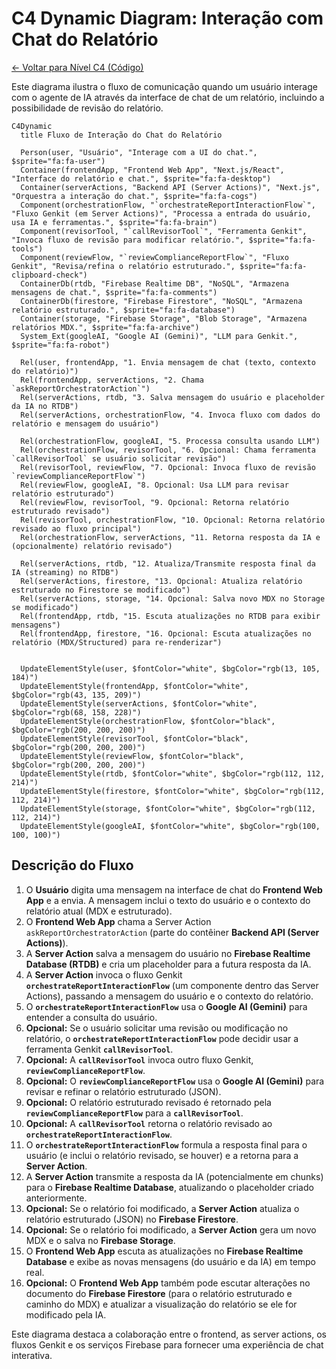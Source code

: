 
# C4 Dynamic Diagram: Interação com Chat do Relatório

[<- Voltar para Nível C4 (Código)](./index.md)

Este diagrama ilustra o fluxo de comunicação quando um usuário interage com o agente de IA através da interface de chat de um relatório, incluindo a possibilidade de revisão do relatório.

```mermaid
C4Dynamic
  title Fluxo de Interação do Chat do Relatório

  Person(user, "Usuário", "Interage com a UI do chat.", $sprite="fa:fa-user")
  Container(frontendApp, "Frontend Web App", "Next.js/React", "Interface do relatório e chat.", $sprite="fa:fa-desktop")
  Container(serverActions, "Backend API (Server Actions)", "Next.js", "Orquestra a interação do chat.", $sprite="fa:fa-cogs")
  Component(orchestrationFlow, "`orchestrateReportInteractionFlow`", "Fluxo Genkit (em Server Actions)", "Processa a entrada do usuário, usa IA e ferramentas.", $sprite="fa:fa-brain")
  Component(revisorTool, "`callRevisorTool`", "Ferramenta Genkit", "Invoca fluxo de revisão para modificar relatório.", $sprite="fa:fa-tools")
  Component(reviewFlow, "`reviewComplianceReportFlow`", "Fluxo Genkit", "Revisa/refina o relatório estruturado.", $sprite="fa:fa-clipboard-check")
  ContainerDb(rtdb, "Firebase Realtime DB", "NoSQL", "Armazena mensagens de chat.", $sprite="fa:fa-comments")
  ContainerDb(firestore, "Firebase Firestore", "NoSQL", "Armazena relatório estruturado.", $sprite="fa:fa-database")
  Container(storage, "Firebase Storage", "Blob Storage", "Armazena relatórios MDX.", $sprite="fa:fa-archive")
  System_Ext(googleAI, "Google AI (Gemini)", "LLM para Genkit.", $sprite="fa:fa-robot")

  Rel(user, frontendApp, "1. Envia mensagem de chat (texto, contexto do relatório)")
  Rel(frontendApp, serverActions, "2. Chama `askReportOrchestratorAction`")
  Rel(serverActions, rtdb, "3. Salva mensagem do usuário e placeholder da IA no RTDB")
  Rel(serverActions, orchestrationFlow, "4. Invoca fluxo com dados do relatório e mensagem do usuário")
  
  Rel(orchestrationFlow, googleAI, "5. Processa consulta usando LLM")
  Rel(orchestrationFlow, revisorTool, "6. Opcional: Chama ferramenta `callRevisorTool` se usuário solicitar revisão")
  Rel(revisorTool, reviewFlow, "7. Opcional: Invoca fluxo de revisão `reviewComplianceReportFlow`")
  Rel(reviewFlow, googleAI, "8. Opcional: Usa LLM para revisar relatório estruturado")
  Rel(reviewFlow, revisorTool, "9. Opcional: Retorna relatório estruturado revisado")
  Rel(revisorTool, orchestrationFlow, "10. Opcional: Retorna relatório revisado ao fluxo principal")
  Rel(orchestrationFlow, serverActions, "11. Retorna resposta da IA e (opcionalmente) relatório revisado")

  Rel(serverActions, rtdb, "12. Atualiza/Transmite resposta final da IA (streaming) no RTDB")
  Rel(serverActions, firestore, "13. Opcional: Atualiza relatório estruturado no Firestore se modificado")
  Rel(serverActions, storage, "14. Opcional: Salva novo MDX no Storage se modificado")
  Rel(frontendApp, rtdb, "15. Escuta atualizações no RTDB para exibir mensagens")
  Rel(frontendApp, firestore, "16. Opcional: Escuta atualizações no relatório (MDX/Structured) para re-renderizar")


  UpdateElementStyle(user, $fontColor="white", $bgColor="rgb(13, 105, 184)")
  UpdateElementStyle(frontendApp, $fontColor="white", $bgColor="rgb(43, 135, 209)")
  UpdateElementStyle(serverActions, $fontColor="white", $bgColor="rgb(68, 158, 228)")
  UpdateElementStyle(orchestrationFlow, $fontColor="black", $bgColor="rgb(200, 200, 200)")
  UpdateElementStyle(revisorTool, $fontColor="black", $bgColor="rgb(200, 200, 200)")
  UpdateElementStyle(reviewFlow, $fontColor="black", $bgColor="rgb(200, 200, 200)")
  UpdateElementStyle(rtdb, $fontColor="white", $bgColor="rgb(112, 112, 214)")
  UpdateElementStyle(firestore, $fontColor="white", $bgColor="rgb(112, 112, 214)")
  UpdateElementStyle(storage, $fontColor="white", $bgColor="rgb(112, 112, 214)")
  UpdateElementStyle(googleAI, $fontColor="white", $bgColor="rgb(100, 100, 100)")
```

## Descrição do Fluxo

1.  O **Usuário** digita uma mensagem na interface de chat do **Frontend Web App** e a envia. A mensagem inclui o texto do usuário e o contexto do relatório atual (MDX e estruturado).
2.  O **Frontend Web App** chama a Server Action `askReportOrchestratorAction` (parte do contêiner **Backend API (Server Actions)**).
3.  A **Server Action** salva a mensagem do usuário no **Firebase Realtime Database (RTDB)** e cria um placeholder para a futura resposta da IA.
4.  A **Server Action** invoca o fluxo Genkit **`orchestrateReportInteractionFlow`** (um componente dentro das Server Actions), passando a mensagem do usuário e o contexto do relatório.
5.  O **`orchestrateReportInteractionFlow`** usa o **Google AI (Gemini)** para entender a consulta do usuário.
6.  **Opcional:** Se o usuário solicitar uma revisão ou modificação no relatório, o **`orchestrateReportInteractionFlow`** pode decidir usar a ferramenta Genkit **`callRevisorTool`**.
7.  **Opcional:** A **`callRevisorTool`** invoca outro fluxo Genkit, **`reviewComplianceReportFlow`**.
8.  **Opcional:** O **`reviewComplianceReportFlow`** usa o **Google AI (Gemini)** para revisar e refinar o relatório estruturado (JSON).
9.  **Opcional:** O relatório estruturado revisado é retornado pela **`reviewComplianceReportFlow`** para a **`callRevisorTool`**.
10. **Opcional:** A **`callRevisorTool`** retorna o relatório revisado ao **`orchestrateReportInteractionFlow`**.
11. O **`orchestrateReportInteractionFlow`** formula a resposta final para o usuário (e inclui o relatório revisado, se houver) e a retorna para a **Server Action**.
12. A **Server Action** transmite a resposta da IA (potencialmente em chunks) para o **Firebase Realtime Database**, atualizando o placeholder criado anteriormente.
13. **Opcional:** Se o relatório foi modificado, a **Server Action** atualiza o relatório estruturado (JSON) no **Firebase Firestore**.
14. **Opcional:** Se o relatório foi modificado, a **Server Action** gera um novo MDX e o salva no **Firebase Storage**.
15. O **Frontend Web App** escuta as atualizações no **Firebase Realtime Database** e exibe as novas mensagens (do usuário e da IA) em tempo real.
16. **Opcional:** O **Frontend Web App** também pode escutar alterações no documento do **Firebase Firestore** (para o relatório estruturado e caminho do MDX) e atualizar a visualização do relatório se ele for modificado pela IA.

Este diagrama destaca a colaboração entre o frontend, as server actions, os fluxos Genkit e os serviços Firebase para fornecer uma experiência de chat interativa.
